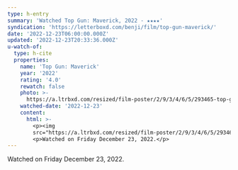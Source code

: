 ```yaml
---
type: h-entry
summary: 'Watched Top Gun: Maverick, 2022 - ★★★★'
syndication: 'https://letterboxd.com/benji/film/top-gun-maverick/'
date: '2022-12-23T06:00:00.000Z'
updated: '2022-12-23T20:33:36.000Z'
u-watch-of:
  type: h-cite
  properties:
    name: 'Top Gun: Maverick'
    year: '2022'
    rating: '4.0'
    rewatch: false
    photo: >-
      https://a.ltrbxd.com/resized/film-poster/2/9/3/4/6/5/293465-top-gun-maverick-0-600-0-900-crop.jpg?v=9f8af0f61b
    watched-date: '2022-12-23'
    content:
      html: >-
        <p><img
        src="https://a.ltrbxd.com/resized/film-poster/2/9/3/4/6/5/293465-top-gun-maverick-0-600-0-900-crop.jpg?v=9f8af0f61b"/></p>
        <p>Watched on Friday December 23, 2022.</p>
---
```

Watched on Friday December 23, 2022.

